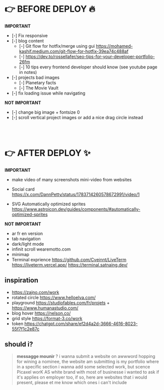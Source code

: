 # 👉 BEFORE DEPLOY 🔥

**IMPORTANT**

- [-] Fix responsive
- [-] blog content
  - [-] Git flow for hotfix/merge using gui https://mohamed-kashif.medium.com/git-flow-for-hotfix-39ea74c488af
  - [-] https://dev.to/rossellafer/seo-tips-for-your-developer-portfolio-26fm
  - [-] 10 tips every frontend developer should know (see youtube page in notes)
- [-] projects bad images
  - [-] Planetary facts
  - [-] The Movie Vault
- [-] fix loading issue while navigating

**NOT IMPORTANT**

- [-] change big image + fontsize 0
- [-] scroll vertical project images or add a nice drag circle instead

<br><br>

# 👉 AFTER DEPLOY ✨

**IMPORTANT**

- make video of many screenshots mini-video from websites

- Social card
  https://x.com/DannPetty/status/1783714260578672991/video/1

- SVG Automatically optimized sprites https://www.astroicon.dev/guides/components/#automatically-optimized-sprites

**NOT IMPORTANT**

- ar fr en version
- tab navigation
- dark/light mode
- infinit scroll wearemotto.com
- minimap
- Terminal exprience https://github.com/Cveinnt/LiveTerm
  https://liveterm.vercel.app/
  https://terminal.satnaing.dev/

## inspiration

- https://zajno.com/work
- rotated circle https://www.helloelva.com/
- playground https://studiofables.com/fr/projets + https://www.humanastudio.com/
- blog hover https://nelson.co/
- grid style https://format-3.co/work
- token https://chatgpt.com/share/ef2d4a2d-3666-4616-8023-55f7f1c2e87c

## should i?

> **messagge mounir** ?
> i wanna submit a website on awwword hopping for wining a nominee, the website am submitting is my portfolio where in a specific section i wanna add some selected work, but scence Picaxel worK AS white brand with most of businesse i wanted to ask if it's applies on employer too, if so, here are websites that i would present, please et me know which ones i can't include
